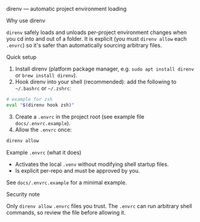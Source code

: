 direnv — automatic project environment loading

Why use direnv

`direnv` safely loads and unloads per-project environment changes when you cd into and out of a folder. It is explicit (you must `direnv allow` each `.envrc`) so it's safer than automatically sourcing arbitrary files.

Quick setup

1. Install direnv (platform package manager, e.g. `sudo apt install direnv` or `brew install direnv`).
2. Hook direnv into your shell (recommended): add the following to `~/.bashrc` or `~/.zshrc`:

```sh
# example for zsh
eval "$(direnv hook zsh)"
```

3. Create a `.envrc` in the project root (see example file `docs/.envrc.example`).
4. Allow the `.envrc` once:

```sh
direnv allow
```

Example `.envrc` (what it does)

- Activates the local `.venv` without modifying shell startup files.
- Is explicit per-repo and must be approved by you.

See `docs/.envrc.example` for a minimal example.

Security note

Only `direnv allow` `.envrc` files you trust. The `.envrc` can run arbitrary shell commands, so review the file before allowing it.
